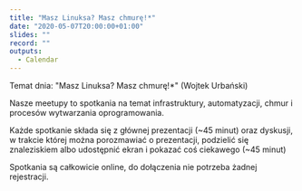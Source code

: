 ```yaml
---
title: "Masz Linuksa? Masz chmurę!*"
date: "2020-05-07T20:00:00+01:00"
slides: ""
record: ""
outputs:
  - Calendar
---
```

Temat dnia: "Masz Linuksa? Masz chmurę!*" (Wojtek Urbański)

Nasze meetupy to spotkania na temat infrastruktury, automatyzacji, chmur i procesów wytwarzania oprogramowania.

Każde spotkanie składa się z głównej prezentacji (~45 minut) oraz dyskusji, w trakcie której można porozmawiać o prezentacji, podzielić się znaleziskiem albo udostępnić ekran i pokazać coś ciekawego (~45 minut)

Spotkania są całkowicie online, do dołączenia nie potrzeba żadnej rejestracji.

